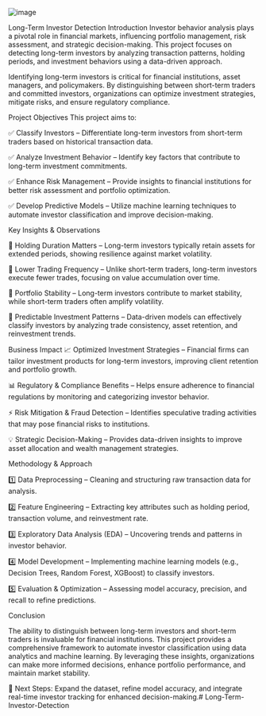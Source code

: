 ![image](https://github.com/user-attachments/assets/fb93e00c-c737-46e5-8504-72bc5d68b9ec)

Long-Term Investor Detection
Introduction
Investor behavior analysis plays a pivotal role in financial markets, influencing portfolio management, risk assessment, and strategic decision-making. This project focuses on detecting long-term investors by analyzing transaction patterns, holding periods, and investment behaviors using a data-driven approach.

Identifying long-term investors is critical for financial institutions, asset managers, and policymakers. By distinguishing between short-term traders and committed investors, organizations can optimize investment strategies, mitigate risks, and ensure regulatory compliance.

Project Objectives
This project aims to:

✅ Classify Investors – Differentiate long-term investors from short-term traders based on historical transaction data.

✅ Analyze Investment Behavior – Identify key factors that contribute to long-term investment commitments.

✅ Enhance Risk Management – Provide insights to financial institutions for better risk assessment and portfolio optimization.

✅ Develop Predictive Models – Utilize machine learning techniques to automate investor classification and improve decision-making.


Key Insights & Observations

🔹 Holding Duration Matters – Long-term investors typically retain assets for extended periods, showing resilience against market volatility.

🔹 Lower Trading Frequency – Unlike short-term traders, long-term investors execute fewer trades, focusing on value accumulation over time.

🔹 Portfolio Stability – Long-term investors contribute to market stability, while short-term traders often amplify volatility.


🔹 Predictable Investment Patterns – Data-driven models can effectively classify investors by analyzing trade consistency, asset retention, and reinvestment trends.


Business Impact
📈 Optimized Investment Strategies – Financial firms can tailor investment products for long-term investors, improving client retention and portfolio growth.

📊 Regulatory & Compliance Benefits – Helps ensure adherence to financial regulations by monitoring and categorizing investor behavior.

⚡ Risk Mitigation & Fraud Detection – Identifies speculative trading activities that may pose financial risks to institutions.

💡 Strategic Decision-Making – Provides data-driven insights to improve asset allocation and wealth management strategies.


Methodology & Approach

1️⃣ Data Preprocessing – Cleaning and structuring raw transaction data for analysis.

2️⃣ Feature Engineering – Extracting key attributes such as holding period, transaction volume, and reinvestment rate.

3️⃣ Exploratory Data Analysis (EDA) – Uncovering trends and patterns in investor behavior.

4️⃣ Model Development – Implementing machine learning models (e.g., Decision Trees, Random Forest, XGBoost) to classify investors.

5️⃣ Evaluation & Optimization – Assessing model accuracy, precision, and recall to refine predictions.

Conclusion

The ability to distinguish between long-term investors and short-term traders is invaluable for financial institutions. This project provides a comprehensive framework to automate investor classification using
data analytics and machine learning. By leveraging these insights, organizations can make more informed decisions, enhance portfolio performance, and maintain market stability.


🚀 Next Steps: Expand the dataset, refine model accuracy, and integrate real-time investor tracking for enhanced decision-making.# Long-Term-Investor-Detection
